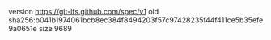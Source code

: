 version https://git-lfs.github.com/spec/v1
oid sha256:b041b1974061bcb8ec384f8494203f57c97428235f44f411ce5b35efe9a0651e
size 9689
